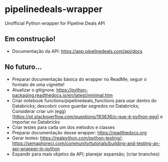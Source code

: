 # pipelinedeals-wrapper
Unofficial Python wrapper for Pipeline Deals API

## Em construção!
- Documentação da API: https://app.pipelinedeals.com/api/docs

## No futuro...
- Preparar documentação básica do wrapper no ReadMe; seguir o formato de uma vignette!
- Atualizar o gitignore: https://python-packaging.readthedocs.io/en/latest/minimal.htm
- Criar notebook functions/pipelinedeals_functions para usar dentro do Databricks; descobrir como guardar segredos no Databricks; Considerar criar um (egg)[https://pt.stackoverflow.com/questions/193636/o-que-é-python-egg] e importar no Databricks
- Criar testes para cada um dos métodos e classes
- Preparar documentação desse wrapper: https://readthedocs.org
- Gerar testes: https://realpython.com/python-testing/; https://semaphoreci.com/community/tutorials/building-and-testing-an-api-wrapper-in-python
- Expandir para mais objetos da API; planejar expansão; (criar branches)
